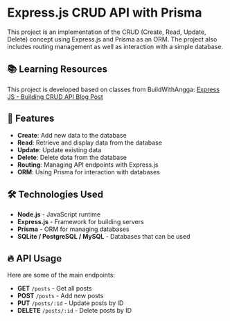 # Express.js CRUD API with Prisma

This project is an implementation of the CRUD (Create, Read, Update, Delete) concept using Express.js and Prisma as an ORM. The project also includes routing management as well as interaction with a simple database.

## 📚 Learning Resources
This project is developed based on classes from BuildWithAngga:
[Express JS - Building CRUD API Blog Post](https://buildwithangga.com/kelas/express-js-membuat-crud-api-blog-post)

## 🚀 Features
- **Create**: Add new data to the database
- **Read**: Retrieve and display data from the database
- **Update**: Update existing data
- **Delete**: Delete data from the database
- **Routing**: Managing API endpoints with Express.js
- **ORM**: Using Prisma for interaction with databases

## 🛠️ Technologies Used
- **Node.js** - JavaScript runtime
- **Express.js** - Framework for building servers
- **Prisma** - ORM for managing databases
- **SQLite / PostgreSQL / MySQL** - Databases that can be used

## 🔥 API Usage
Here are some of the main endpoints:
- **GET** `/posts` - Get all posts
- **POST** `/posts` - Add new posts
- **PUT** `/posts/:id` - Update posts by ID
- **DELETE** `/posts/:id` - Delete posts by ID
